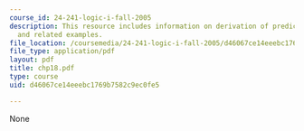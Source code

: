 ```yaml
---
course_id: 24-241-logic-i-fall-2005
description: This resource includes information on derivation of predicate calculus,
  and related examples.
file_location: /coursemedia/24-241-logic-i-fall-2005/d46067ce14eeebc1769b7582c9ec0fe5_chp18.pdf
file_type: application/pdf
layout: pdf
title: chp18.pdf
type: course
uid: d46067ce14eeebc1769b7582c9ec0fe5

---
```

None